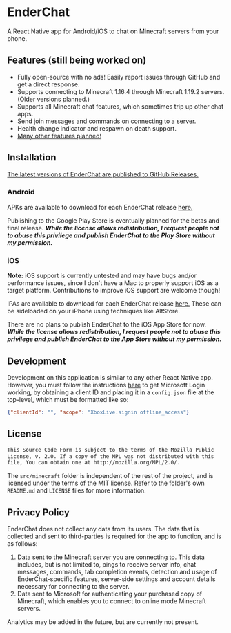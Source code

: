 # EnderChat

A React Native app for Android/iOS to chat on Minecraft servers from your phone.

## Features (still being worked on)

- Fully open-source with no ads! Easily report issues through GitHub and get a direct response.
- Supports connecting to Minecraft 1.16.4 through Minecraft 1.19.2 servers. (Older versions planned.)
- Supports all Minecraft chat features, which sometimes trip up other chat apps.
- Send join messages and commands on connecting to a server.
- Health change indicator and respawn on death support.
- [Many other features planned!](https://github.com/retrixe/EnderChat/issues)

## Installation

[The latest versions of EnderChat are published to GitHub Releases.](https://github.com/retrixe/EnderChat/releases)

### Android

APKs are available to download for each EnderChat release [here.](https://github.com/retrixe/EnderChat/releases)

Publishing to the Google Play Store is eventually planned for the betas and final release. ***While the license allows redistribution, I request people not to abuse this privilege and publish EnderChat to the Play Store without my permission.***

### iOS

**Note:** iOS support is currently untested and may have bugs and/or performance issues, since I don't have a Mac to properly support iOS as a target platform. Contributions to improve iOS support are welcome though!

IPAs are available to download for each EnderChat release [here.](https://github.com/retrixe/EnderChat/releases) These can be sideloaded on your iPhone using techniques like AltStore.

There are no plans to publish EnderChat to the iOS App Store for now. ***While the license allows redistribution, I request people not to abuse this privilege and publish EnderChat to the App Store without my permission.***

## Development

Development on this application is similar to any other React Native app. However, you must follow the instructions [here](https://wiki.vg/Microsoft_Authentication_Scheme) to get Microsoft Login working, by obtaining a client ID and placing it in a `config.json` file at the top-level, which must be formatted like so:

```json
{"clientId": "", "scope": "XboxLive.signin offline_access"}
```

## License

```markdown
This Source Code Form is subject to the terms of the Mozilla Public
License, v. 2.0. If a copy of the MPL was not distributed with this
file, You can obtain one at http://mozilla.org/MPL/2.0/.
```

The `src/minecraft` folder is independent of the rest of the project, and is licensed under the terms of the MIT license. Refer to the folder's own `README.md` and `LICENSE` files for more information.

## Privacy Policy

EnderChat does not collect any data from its users. The data that is collected and sent to third-parties is required for the app to function, and is as follows:

1. Data sent to the Minecraft server you are connecting to. This data includes, but is not limited to, pings to receive server info, chat messages, commands, tab completion events, detection and usage of EnderChat-specific features, server-side settings and account details necessary for connecting to the server.
2. Data sent to Microsoft for authenticating your purchased copy of Minecraft, which enables you to connect to online mode Minecraft servers.

Analytics may be added in the future, but are currently not present.
